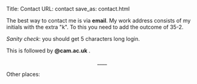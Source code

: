 Title: Contact
URL: contact
save_as: contact.html

<center>
<i class="fas fa-mail-bulk"></i>
</center>

The best way to contact me is via **email**. My work address consists of my initials with the extra "k". To this you need to add the outcome of 35-2.

_Sanity check_: you should get 5 characters long login.

This is followed by **@cam.ac.uk** .

<center>
____
</center>

Other places:

<center>
<a href="https://github.com/dokato"><i class="fab fa-github fa-2x"></i></a>
<a href="https://twitter.com/dokatox"><i class="fab fa-twitter-square fa-2x"></i></a>
<a href="https://www.linkedin.com/in/dominik-krzemi%C5%84ski-a0b9771b1/"><i class="fab fa-linkedin fa-2x"></i></a>

</center>